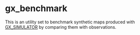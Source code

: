 # gx_benchmark
This is an utility set to benchmark synthetic maps produced with [GX_SIMULATOR](https://github.com/Gelu-Nita/GX_SIMULATOR) by comparing them with observations.
